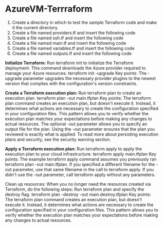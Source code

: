 # AzureVM-Terrraform
1. Create a directory in which to test the sample Terraform code and make it the current directory.
2. Create a file named providers.tf and insert the following code
3. Create a file named ssh.tf and insert the following code
4. Create a file named main.tf and insert the following code
5. Create a file named variables.tf and insert the following code
6. Create a file named outputs.tf and insert the following code

**Initialize Terraform:**
Run terraform init to initialize the Terraform deployment. This command downloads the Azure provider required to manage your Azure resources.
terraform init -upgrade
Key points:
The -upgrade parameter upgrades the necessary provider plugins to the newest version that complies with the configuration's version constraints.

**Create a Terraform execution plan:**
Run terraform plan to create an execution plan.
terraform plan -out main.tfplan
Key points:
The terraform plan command creates an execution plan, but doesn't execute it. Instead, it determines what actions are necessary to create the configuration specified in your configuration files. This pattern allows you to verify whether the execution plan matches your expectations before making any changes to actual resources.
The optional -out parameter allows you to specify an output file for the plan. Using the -out parameter ensures that the plan you reviewed is exactly what is applied.
To read more about persisting execution plans and security, see the security warning section.

**Apply a Terraform execution plan:**
Run terraform apply to apply the execution plan to your cloud infrastructure.
terraform apply main.tfplan
Key points:
The example terraform apply command assumes you previously ran terraform plan -out main.tfplan.
If you specified a different filename for the -out parameter, use that same filename in the call to terraform apply.
If you didn't use the -out parameter, call terraform apply without any parameters.

Clean up resources:
When you no longer need the resources created via Terraform, do the following steps:
Run terraform plan and specify the destroy flag.
terraform plan -destroy -out main.destroy.tfplan
Key points:
The terraform plan command creates an execution plan, but doesn't execute it. Instead, it determines what actions are necessary to create the configuration specified in your configuration files. This pattern allows you to verify whether the execution plan matches your expectations before making any changes to actual resources.
